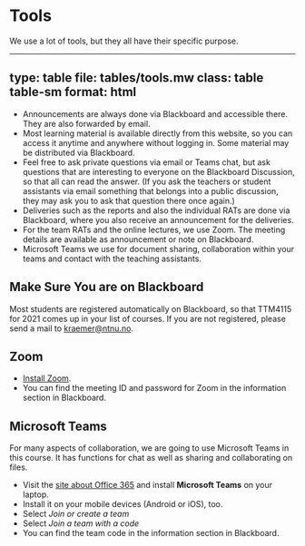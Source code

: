 # Tools

We use a lot of tools, but they all have their specific purpose. 


---
type: table
file: tables/tools.mw
class: table table-sm
format: html
---


* Announcements are always done via Blackboard and accessible there. They are also forwarded by email. 
* Most learning material is available directly from this website, so you can access it anytime and anywhere without logging in. Some material may be distributed via Blackboard.
* Feel free to ask private questions via email or Teams chat, but ask questions that are interesting to everyone on the Blackboard Discussion, so that all can read the answer. (If you ask the teachers or student assistants via email something that belongs into a public discussion, they may ask you to ask that question there once again.) 
* Deliveries such as the reports and also the individual RATs are done via Blackboard, where you also receive an announcement for the deliveries.
* For the team RATs and the online lectures, we use Zoom. The meeting details are available as announcement or note on Blackboard. 
* Microsoft Teams we use for document sharing, collaboration within your teams and contact with the teaching assistants. 


## Make Sure You are on Blackboard

Most students are registered automatically on Blackboard, so that TTM4115 for 2021 comes up in your list of courses. 
If you are not registered, please send a mail to kraemer@ntnu.no.


## Zoom

* [Install Zoom](https://innsida.ntnu.no/wiki/-/wiki/Norsk/zoom+-+last+ned+og+installer).
* You can find the meeting ID and password for Zoom in the information section in Blackboard.


## Microsoft Teams

For many aspects of collaboration, we are going to use Microsoft Teams in this course. It has functions for chat as well as sharing and collaborating on files. 

* Visit the [site about Office 365](https://innsida.ntnu.no/wiki/-/wiki/English/Office+365) and install **Microsoft Teams** on your laptop.
* Install it on your mobile devices (Android or iOS), too.
* Select *Join or create a team*
* Select *Join a team with a code*
* You can find the team code in the information section in Blackboard.
